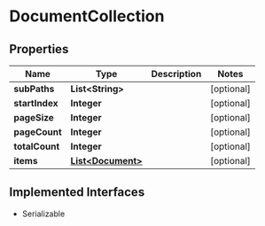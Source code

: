 

# DocumentCollection


## Properties

| Name | Type | Description | Notes |
|------------ | ------------- | ------------- | -------------|
|**subPaths** | **List&lt;String&gt;** |  |  [optional] |
|**startIndex** | **Integer** |  |  [optional] |
|**pageSize** | **Integer** |  |  [optional] |
|**pageCount** | **Integer** |  |  [optional] |
|**totalCount** | **Integer** |  |  [optional] |
|**items** | [**List&lt;Document&gt;**](Document.md) |  |  [optional] |


## Implemented Interfaces

* Serializable


